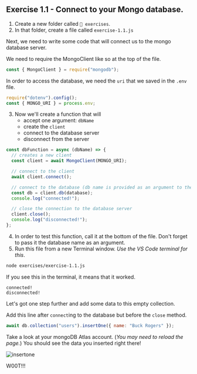 ## Exercise 1.1 - Connect to your Mongo database.

1. Create a new folder called `📁 exercises`.
2. In that folder, create a file called `exercise-1.1.js`

Next, we need to write some code that will connect us to the mongo database server.

We need to require the MongoClient like so at the top of the file.

```js
const { MongoClient } = require("mongodb");
```

In order to access the database, we need the `uri` that we saved in the `.env` file.

```js
require("dotenv").config();
const { MONGO_URI } = process.env;
```

3. Now we'll create a function that will
   - accept one argument: `dbName`
   - create the `client`
   - connect to the database server
   - disconnect from the server

```js
const dbFunction = async (dbName) => {
  // creates a new client
  const client = await MongoClient(MONGO_URI);

  // connect to the client
  await client.connect();

  // connect to the database (db name is provided as an argument to the function)
  const db = client.db(database);
  console.log("connected!");

  // close the connection to the database server
  client.close();
  console.log("disconnected!");
};
```

4. In order to test this function, call it at the bottom of the file. Don't forget to pass it the database name as an argument.
5. Run this file from a new Terminal window. _Use the VS Code terminal for this_.

```bash
node exercises/exercise-1.1.js
```

If you see this in the terminal, it means that it worked.

```
connected!
disconnected!
```

Let's got one step further and add some data to this empty collection.

Add this line after `connect`ing to the database but before the `close` method.

```js
await db.collection("users").insertOne({ name: "Buck Rogers" });
```

Take a look at your mongoDB Atlas account. (_You may need to reload the page._) You should see the data you inserted right there!

![insertone](../__lecture/assets/insertOne.png)

W00T!!!
